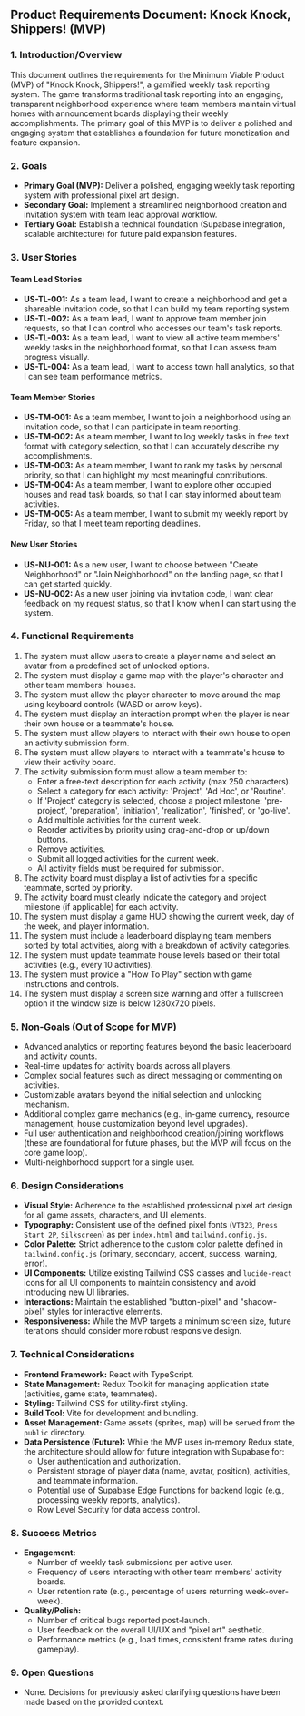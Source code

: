 ## Product Requirements Document: Knock Knock, Shippers! (MVP)

### 1. Introduction/Overview

This document outlines the requirements for the Minimum Viable Product (MVP) of "Knock Knock, Shippers!", a gamified weekly task reporting system. The game transforms traditional task reporting into an engaging, transparent neighborhood experience where team members maintain virtual homes with announcement boards displaying their weekly accomplishments. The primary goal of this MVP is to deliver a polished and engaging system that establishes a foundation for future monetization and feature expansion.

### 2. Goals

*   **Primary Goal (MVP):** Deliver a polished, engaging weekly task reporting system with professional pixel art design.
*   **Secondary Goal:** Implement a streamlined neighborhood creation and invitation system with team lead approval workflow.
*   **Tertiary Goal:** Establish a technical foundation (Supabase integration, scalable architecture) for future paid expansion features.

### 3. User Stories

#### Team Lead Stories

*   **US-TL-001:** As a team lead, I want to create a neighborhood and get a shareable invitation code, so that I can build my team reporting system.
*   **US-TL-002:** As a team lead, I want to approve team member join requests, so that I can control who accesses our team's task reports.
*   **US-TL-003:** As a team lead, I want to view all active team members' weekly tasks in the neighborhood format, so that I can assess team progress visually.
*   **US-TL-004:** As a team lead, I want to access town hall analytics, so that I can see team performance metrics.

#### Team Member Stories

*   **US-TM-001:** As a team member, I want to join a neighborhood using an invitation code, so that I can participate in team reporting.
*   **US-TM-002:** As a team member, I want to log weekly tasks in free text format with category selection, so that I can accurately describe my accomplishments.
*   **US-TM-003:** As a team member, I want to rank my tasks by personal priority, so that I can highlight my most meaningful contributions.
*   **US-TM-004:** As a team member, I want to explore other occupied houses and read task boards, so that I can stay informed about team activities.
*   **US-TM-005:** As a team member, I want to submit my weekly report by Friday, so that I meet team reporting deadlines.

#### New User Stories

*   **US-NU-001:** As a new user, I want to choose between "Create Neighborhood" or "Join Neighborhood" on the landing page, so that I can get started quickly.
*   **US-NU-002:** As a new user joining via invitation code, I want clear feedback on my request status, so that I know when I can start using the system.

### 4. Functional Requirements

1.  The system must allow users to create a player name and select an avatar from a predefined set of unlocked options.
2.  The system must display a game map with the player's character and other team members' houses.
3.  The system must allow the player character to move around the map using keyboard controls (WASD or arrow keys).
4.  The system must display an interaction prompt when the player is near their own house or a teammate's house.
5.  The system must allow players to interact with their own house to open an activity submission form.
6.  The system must allow players to interact with a teammate's house to view their activity board.
7.  The activity submission form must allow a team member to:
    *   Enter a free-text description for each activity (max 250 characters).
    *   Select a category for each activity: 'Project', 'Ad Hoc', or 'Routine'.
    *   If 'Project' category is selected, choose a project milestone: 'pre-project', 'preparation', 'initiation', 'realization', 'finished', or 'go-live'.
    *   Add multiple activities for the current week.
    *   Reorder activities by priority using drag-and-drop or up/down buttons.
    *   Remove activities.
    *   Submit all logged activities for the current week.
    *   All activity fields must be required for submission.
8.  The activity board must display a list of activities for a specific teammate, sorted by priority.
9.  The activity board must clearly indicate the category and project milestone (if applicable) for each activity.
10. The system must display a game HUD showing the current week, day of the week, and player information.
11. The system must include a leaderboard displaying team members sorted by total activities, along with a breakdown of activity categories.
12. The system must update teammate house levels based on their total activities (e.g., every 10 activities).
13. The system must provide a "How To Play" section with game instructions and controls.
14. The system must display a screen size warning and offer a fullscreen option if the window size is below 1280x720 pixels.

### 5. Non-Goals (Out of Scope for MVP)

*   Advanced analytics or reporting features beyond the basic leaderboard and activity counts.
*   Real-time updates for activity boards across all players.
*   Complex social features such as direct messaging or commenting on activities.
*   Customizable avatars beyond the initial selection and unlocking mechanism.
*   Additional complex game mechanics (e.g., in-game currency, resource management, house customization beyond level upgrades).
*   Full user authentication and neighborhood creation/joining workflows (these are foundational for future phases, but the MVP will focus on the core game loop).
*   Multi-neighborhood support for a single user.

### 6. Design Considerations

*   **Visual Style:** Adherence to the established professional pixel art design for all game assets, characters, and UI elements.
*   **Typography:** Consistent use of the defined pixel fonts (`VT323`, `Press Start 2P`, `Silkscreen`) as per `index.html` and `tailwind.config.js`.
*   **Color Palette:** Strict adherence to the custom color palette defined in `tailwind.config.js` (primary, secondary, accent, success, warning, error).
*   **UI Components:** Utilize existing Tailwind CSS classes and `lucide-react` icons for all UI components to maintain consistency and avoid introducing new UI libraries.
*   **Interactions:** Maintain the established "button-pixel" and "shadow-pixel" styles for interactive elements.
*   **Responsiveness:** While the MVP targets a minimum screen size, future iterations should consider more robust responsive design.

### 7. Technical Considerations

*   **Frontend Framework:** React with TypeScript.
*   **State Management:** Redux Toolkit for managing application state (activities, game state, teammates).
*   **Styling:** Tailwind CSS for utility-first styling.
*   **Build Tool:** Vite for development and bundling.
*   **Asset Management:** Game assets (sprites, map) will be served from the `public` directory.
*   **Data Persistence (Future):** While the MVP uses in-memory Redux state, the architecture should allow for future integration with Supabase for:
    *   User authentication and authorization.
    *   Persistent storage of player data (name, avatar, position), activities, and teammate information.
    *   Potential use of Supabase Edge Functions for backend logic (e.g., processing weekly reports, analytics).
    *   Row Level Security for data access control.

### 8. Success Metrics

*   **Engagement:**
    *   Number of weekly task submissions per active user.
    *   Frequency of users interacting with other team members' activity boards.
    *   User retention rate (e.g., percentage of users returning week-over-week).
*   **Quality/Polish:**
    *   Number of critical bugs reported post-launch.
    *   User feedback on the overall UI/UX and "pixel art" aesthetic.
    *   Performance metrics (e.g., load times, consistent frame rates during gameplay).

### 9. Open Questions

*   None. Decisions for previously asked clarifying questions have been made based on the provided context.